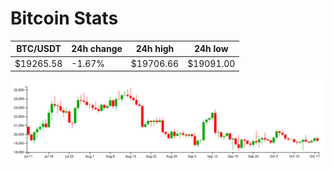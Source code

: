 # Bitcoin Stats

BTC/USDT|24h change|24h high|24h low|
|---|---|---|---|
|$19265.58|-1.67%|$19706.66|$19091.00|

<img src="./chart.svg">
